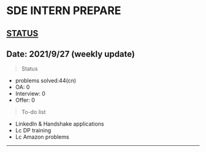 # SDE INTERN PREPARE
[STATUS](https://github.com/Eclipsemos/SDE-INTERN-PREPARE)
---
## Date: 2021/9/27 (weekly update)
> Status
- problems solved:44(cn)
- OA: 0
- Interview: 0
- Offer: 0
> To-do list
- LinkedIn & Handshake applications
- Lc DP training
- Lc Amazon problems
---




